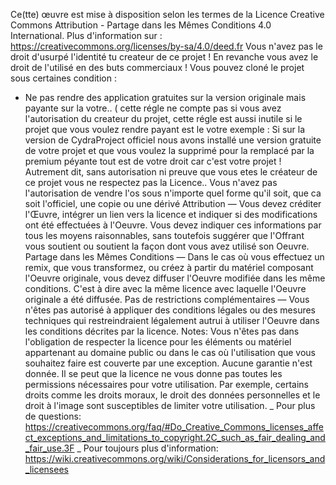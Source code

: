 Ce(tte) œuvre est mise à disposition selon les termes de la Licence Creative Commons Attribution - Partage dans les Mêmes Conditions 4.0 International.
Plus d'information sur : https://creativecommons.org/licenses/by-sa/4.0/deed.fr
Vous n'avez pas le droit d'usurpé l'identité tu createur de ce projet !
En revanche vous avez le droit de l'utilisé en des buts commerciaux !
Vous pouvez cloné le projet sous certaines condition :
- Ne pas rendre des application gratuites sur la version originale mais payante sur la votre.. ( cette régle ne compte pas si vous avez l'autorisation du createur du projet, cette régle est aussi inutile si 
le projet que vous voulez rendre payant est le votre exemple :
Si sur la version de CydraProject officiel nous avons installé une version gratuite de votre projet et que vous voulez la supprimé pour la remplacé par la premium péyante tout est de votre droit car c'est votre projet ! Autrement dit,
sans autorisation ni preuve que vous etes le créateur de ce projet vous ne respectez pas la Licence..
Vous n'avez pas l'autorisation de vendre l'os sous n'importe quel forme qu'il soit, que ca soit l'officiel, une copie ou une dérivé
Attribution — Vous devez créditer l'Œuvre, intégrer un lien vers la licence et indiquer si des modifications ont été effectuées à l'Oeuvre.
Vous devez indiquer ces informations par tous les moyens raisonnables, sans toutefois suggérer que l'Offrant vous soutient ou soutient la façon dont vous avez utilisé son Oeuvre. 
Partage dans les Mêmes Conditions — Dans le cas où vous effectuez un remix, que vous transformez, ou créez à partir du matériel composant l'Oeuvre originale, vous devez diffuser l'Oeuvre modifiée dans les même conditions.
C'est à dire avec la même licence avec laquelle l'Oeuvre originale a été diffusée.
Pas de restrictions complémentaires — Vous n'êtes pas autorisé à appliquer des conditions légales ou des mesures techniques qui restreindraient légalement autrui à utiliser l'Oeuvre dans les conditions décrites par la licence. 
Notes:
    Vous n'êtes pas dans l'obligation de respecter la licence pour les éléments ou matériel appartenant au domaine public ou dans le cas où l'utilisation que vous souhaitez faire est couverte par une exception.
    Aucune garantie n'est donnée. Il se peut que la licence ne vous donne pas toutes les permissions nécessaires pour votre utilisation. Par exemple, certains droits comme les droits moraux, le droit des données personnelles et le droit à l'image sont susceptibles de limiter votre utilisation.
	\_ Pour plus de questions: https://creativecommons.org/faq/#Do_Creative_Commons_licenses_affect_exceptions_and_limitations_to_copyright.2C_such_as_fair_dealing_and_fair_use.3F
	 \_ Pour toujours plus d'information: https://wiki.creativecommons.org/wiki/Considerations_for_licensors_and_licensees
